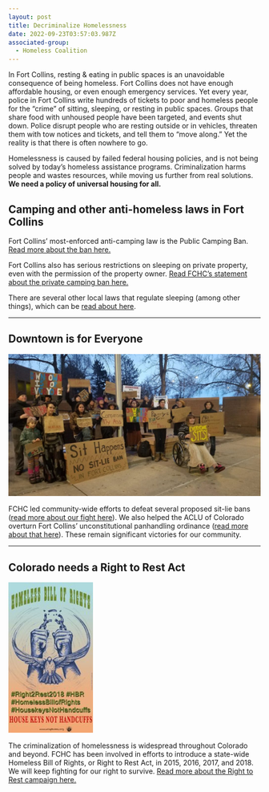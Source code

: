 ```yaml
---
layout: post
title: Decriminalize Homelessness
date: 2022-09-23T03:57:03.987Z
associated-group:
  - Homeless Coalition
---
```

In Fort Collins, resting & eating in public spaces is an unavoidable consequence of being homeless. Fort Collins does not have enough affordable housing, or even enough emergency services. Yet every year, police in Fort Collins write hundreds of tickets to poor and homeless people for the “crime” of sitting, sleeping, or resting in public spaces. Groups that share food with unhoused people have been targeted, and events shut down. Police disrupt people who are resting outside or in vehicles, threaten them with tow notices and tickets, and tell them to “move along.” Yet the reality is that there is often nowhere to go.

Homelessness is caused by failed federal housing policies, and is not being solved by today’s homeless assistance programs. Criminalization harms people and wastes resources, while moving us further from real solutions. **We need a policy of universal housing for all.**

## Camping and other anti-homeless laws in Fort Collins

Fort Collins’ most-enforced anti-camping law is the Public Camping Ban. [Read more about the ban here.](http://fccan.org/fchc/decriminalize-homelessness/end-the-fort-collins-camping-ban/)

Fort Collins also has serious restrictions on sleeping on private property, even with the permission of the property owner. [Read FCHC’s statement about the private camping ban here.](http://fccan.org/fchc/decriminalize-homelessness/end-the-fort-collins-camping-ban/fchc-statement-regarding-fort-collins-private-property-camping-ban/)

There are several other local laws that regulate sleeping (among other things), which can be [read about here](http://fccan.org/fchc/decriminalize-homelessness/other-ordinances/).

- - -

## Downtown is for Everyone

![](/media/sit-lie-ban-protest-1024x576.jpeg)

FCHC led community-wide efforts to defeat several proposed sit-lie bans ([read more about our fight here](http://fccan.org/fchc/decriminalize-homelessness-and-poverty/no-sit-lie-ban-in-fort-collins/)). We also helped the ACLU of Colorado overturn Fort Collins’ unconstitutional panhandling ordinance ([read more about that here](http://fccan.org/fchc/decriminalize-homelessness-and-poverty/panhandling/)). These remain significant victories for our community.

- - -

## Colorado needs a Right to Rest Act

[](http://fccan.org/wp-content/uploads/2018/04/27164727_10155582993484022_5788136468152008698_o.jpg)

![](/media/27164727_10155582993484022_5788136468152008698_o-169x300.jpg)

The criminalization of homelessness is widespread throughout Colorado and beyond. FCHC has been involved in efforts to introduce a state-wide Homeless Bill of Rights, or Right to Rest Act, in 2015, 2016, 2017, and 2018. We will keep fighting for our right to survive. [Read more about the Right to Rest campaign here.](http://fccan.org/fchc/decriminalize-homelessness-and-poverty/colorado-right-to-rest-act/)